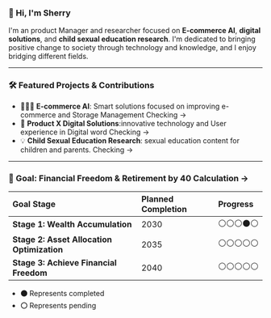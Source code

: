 ### 👋 Hi, I'm Sherry

I'm an product Manager and researcher focused on **E-commerce AI**, **digital solutions**, and **child sexual education research**. I'm dedicated to bringing positive change to society through technology and knowledge, and I enjoy bridging different fields.

---

### 🛠️ Featured Projects & Contributions

* 👩🏻‍💻 **E-commerce AI**: Smart solutions focused on improving e-commerce and Storage Management  Checking -> 
* 🚀 **Product X Digital Solutions**:innovative technology and User experience in Digital word   Checking -> 
* 💡 **Child Sexual Education Research**: sexual education content for children and parents.  Checking -> 

---

### 🎯 Goal: Financial Freedom & Retirement by 40   Calculation  ->  

| Goal Stage | Planned Completion | Progress |
| :--- | :--- | :--- |
| **Stage 1: Wealth Accumulation** | 2030 | ⚪⚪⚪⚫️⚪ |
| **Stage 2: Asset Allocation Optimization** | 2035 | ⚪⚪⚪⚪⚪ |
| **Stage 3: Achieve Financial Freedom** | 2040 | ⚪⚪⚪⚪⚪ |

* **⚫️** Represents completed
* **⚪** Represents pending
